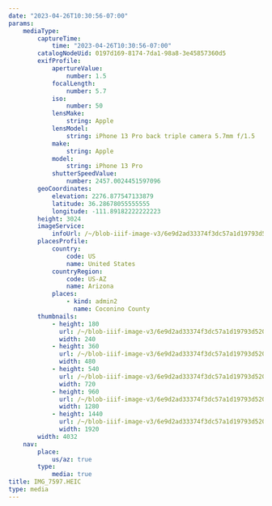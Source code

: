 ```yaml
---
date: "2023-04-26T10:30:56-07:00"
params:
    mediaType:
        captureTime:
            time: "2023-04-26T10:30:56-07:00"
        catalogNodeUid: 0197d169-8174-7da1-98a8-3e45857360d5
        exifProfile:
            apertureValue:
                number: 1.5
            focalLength:
                number: 5.7
            iso:
                number: 50
            lensMake:
                string: Apple
            lensModel:
                string: iPhone 13 Pro back triple camera 5.7mm f/1.5
            make:
                string: Apple
            model:
                string: iPhone 13 Pro
            shutterSpeedValue:
                number: 2457.0024451597096
        geoCoordinates:
            elevation: 2276.877547133879
            latitude: 36.28678055555555
            longitude: -111.89182222222223
        height: 3024
        imageService:
            infoUrl: /~/blob-iiif-image-v3/6e9d2ad33374f3dc57a1d19793d520ba2867663fee9109385601978398ae6cd1/info.json
        placesProfile:
            country:
                code: US
                name: United States
            countryRegion:
                code: US-AZ
                name: Arizona
            places:
                - kind: admin2
                  name: Coconino County
        thumbnails:
            - height: 180
              url: /~/blob-iiif-image-v3/6e9d2ad33374f3dc57a1d19793d520ba2867663fee9109385601978398ae6cd1/full/240%2C180/0/default.jpg
              width: 240
            - height: 360
              url: /~/blob-iiif-image-v3/6e9d2ad33374f3dc57a1d19793d520ba2867663fee9109385601978398ae6cd1/full/480%2C360/0/default.jpg
              width: 480
            - height: 540
              url: /~/blob-iiif-image-v3/6e9d2ad33374f3dc57a1d19793d520ba2867663fee9109385601978398ae6cd1/full/720%2C540/0/default.jpg
              width: 720
            - height: 960
              url: /~/blob-iiif-image-v3/6e9d2ad33374f3dc57a1d19793d520ba2867663fee9109385601978398ae6cd1/full/1280%2C960/0/default.jpg
              width: 1280
            - height: 1440
              url: /~/blob-iiif-image-v3/6e9d2ad33374f3dc57a1d19793d520ba2867663fee9109385601978398ae6cd1/full/1920%2C1440/0/default.jpg
              width: 1920
        width: 4032
    nav:
        place:
            us/az: true
        type:
            media: true
title: IMG_7597.HEIC
type: media
---
```

